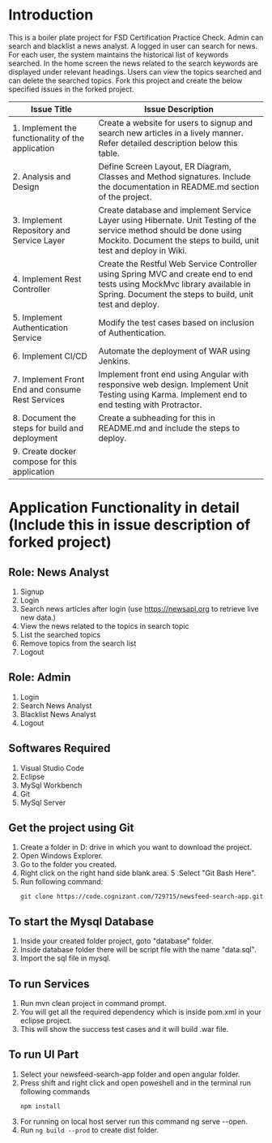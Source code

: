 # Introduction
This is a boiler plate project for FSD Certification Practice Check. Admin can search and blacklist a news analyst. A logged in user can search for news. For each user, the system maintains the historical list of keywords searched. In the home screen the news related to the search keywords are displayed under relevant headings. Users can view the topics searched and can delete the searched topics. Fork this project and create the below specified issues in the forked project.

| **Issue Title** | **Issue Description** |
|-----------|-------------------|
| 1. Implement the functionality of the application | Create a website for users to signup and search new articles in a lively manner. Refer detailed description below this table. |
| 2. Analysis and Design | Define Screen Layout, ER Diagram, Classes and Method signatures. Include the documentation in README.md section of the project. |
| 3. Implement Repository and Service Layer | Create database and implement Service Layer using Hibernate. Unit Testing of the service method should be done using Mockito. Document the steps to build, unit test and deploy in Wiki. |
| 4. Implement Rest Controller | Create the Restful Web Service Controller using Spring MVC and create end to end tests using MockMvc library available in Spring. Document the steps to build, unit test and deploy. |
| 5. Implement Authentication Service | Modify the test cases based on inclusion of Authentication. |
| 6. Implement CI/CD | Automate the deployment of WAR using Jenkins. |
| 7. Implement Front End and consume Rest Services | Implement front end using Angular with responsive web design. Implement Unit Testing using Karma. Implement end to end testing with Protractor. |
| 8. Document the steps for build and deployment | Create a subheading for this in README.md and include the steps to deploy. |
| 9. Create docker compose for this application | |

# Application Functionality in detail (Include this in issue description of forked project)

## Role: News Analyst
1. Signup
2. Login
3. Search news articles after login (use https://newsapi.org to retrieve live new data.)
4. View the news related to the topics in search topic
5. List the searched topics
6. Remove topics from the search list
7. Logout

## Role: Admin
1. Login
2. Search News Analyst
3. Blacklist News Analyst
4. Logout


## Softwares Required

1. Visual Studio Code
2. Eclipse
3. MySql Workbench
4. Git 
5. MySql Server
 

## Get the project using Git


1. Create a folder in D: drive in which you want to download the project.
2. Open Windows Explorer.
3. Go to the folder you created.
4. Right click on the right hand side blank area.
5 .Select "Git Bash Here".
6. Run following command:
    ```
    git clone https://code.cognizant.com/729715/newsfeed-search-app.git
    ```

## To start the Mysql Database

1. Inside your created folder project, goto "database" folder.
2. Inside database folder there will be script file with the name "data.sql".
3. Import the sql file in mysql.


## To run Services

1. Run mvn clean project in command prompt.
2. You will get all the required dependency which is inside pom.xml in your eclipse project.
3. This will show the success test cases and it will build .war file.

## To run UI Part

1. Select your newsfeed-search-app folder and open angular folder.
2. Press shift and right click and open poweshell and in the terminal run following commands 
    ```
    npm install
    ```
3. For running on local host server run this command ng serve --open.
4. Run 
 ```ng build --prod```
    to create dist folder.

